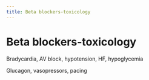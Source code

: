 ```yaml
---
title: Beta blockers-toxicology
---
```

# Beta blockers-toxicology


Bradycardia, AV block, hypotension, HF, hypoglycemia

Glucagon, vasopressors, pacing
